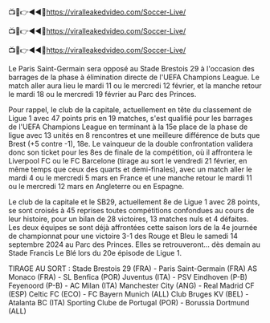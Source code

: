 📺📱👉◄◄🔴https://viralleakedvideo.com/Soccer-Live/

📺📱👉◄◄🔴https://viralleakedvideo.com/Soccer-Live/

📺📱👉◄◄🔴https://viralleakedvideo.com/Soccer-Live/

Le Paris Saint-Germain sera opposé au Stade Brestois 29 à l'occasion des barrages de la phase à élimination directe de l'UEFA Champions League. Le match aller aura lieu le mardi 11 ou le mercredi 12 février, et la manche retour le mardi 18 ou le mercredi 19 février au Parc des Princes.

Pour rappel, le club de la capitale, actuellement en tête du classement de Ligue 1 avec 47 points pris en 19 matches, s'est qualifié pour les barrages de l'UEFA Champions League en terminant à la 15e place de la phase de ligue avec 13 unités en 8 rencontres et une meilleure différence de buts que Brest (+5 contre -1), 18e. Le vainqueur de la double confrontation validera donc son ticket pour les 8es de finale de la compétition, où il affrontera le Liverpool FC ou le FC Barcelone (tirage au sort le vendredi 21 février, en même temps que ceux des quarts et demi-finales), avec un match aller le mardi 4 ou le mercredi 5 mars en France et une manche retour le mardi 11 ou le mercredi 12 mars en Angleterre ou en Espagne.

Le club de la capitale et le SB29, actuellement 8e de Ligue 1 avec 28 points, se sont croisés à 45 reprises toutes compétitions confondues au cours de leur histoire, pour un bilan de 28 victoires, 13 matches nuls et 4 défaites. Les deux équipes se sont déjà affrontées cette saison lors de la 4e journée de championnat pour une victoire 3-1 des Rouge et Bleu le samedi 14 septembre 2024 au Parc des Princes. Elles se retrouveront... dès demain au Stade Francis Le Blé lors du 20e épisode de Ligue 1.

TIRAGE AU SORT :
Stade Brestois 29 (FRA) - Paris Saint-Germain (FRA)
AS Monaco (FRA) - SL Benfica (POR)
Juventus (ITA) - PSV Eindhoven (P-B)
Feyenoord (P-B) - AC Milan (ITA)
Manchester City (ANG) - Real Madrid CF (ESP)
Celtic FC (ECO) - FC Bayern Munich (ALL)
Club Bruges KV (BEL) - Atalanta BC (ITA)
Sporting Clube de Portugal (POR) - Borussia Dortmund (ALL)

 
